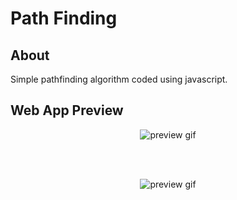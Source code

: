 # Path Finding

## About
Simple pathfinding algorithm coded using javascript.

## Web App Preview
<p align="center">
    <img src="https://i.gyazo.com/9bbcbd0aa8f3d6fb2a193dcb3bb0b682.gif" alt="preview gif"/>
</p> <br/> <br/> 

<p align="center">
    <img src="https://i.gyazo.com/19470bdf49e3da2c4f5b61ccfdbe104a.gif" alt="preview gif"/>
</p> <br/> <br/>